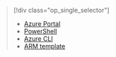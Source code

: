 > [!div class="op_single_selector"]
> 
> * [Azure Portal](../articles/virtual-network/virtual-networks-create-vnet-arm-pportal.md)
> * [PowerShell](../articles/virtual-network/virtual-networks-create-vnet-arm-ps.md)
> * [Azure CLI](../articles/virtual-network/virtual-networks-create-vnet-arm-cli.md)
> * [ARM template](../articles/virtual-network/virtual-networks-create-vnet-arm-template-click.md)
> 
> 

